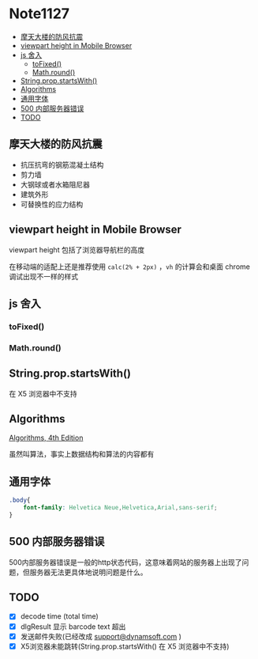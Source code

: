 # Note1127

<!-- MarkdownTOC -->

- [摩天大楼的防风抗震](#摩天大楼的防风抗震)
- [viewpart height in Mobile Browser](#viewpart-height-in-mobile-browser)
- [js 舍入](#js-舍入)
    + [toFixed\(\)](#tofixed)
    + [Math.round\(\)](#mathround)
- [String.prop.startsWith\(\)](#stringpropstartswith)
- [Algorithms](#algorithms)
- [通用字体](#通用字体)
- [500 内部服务器错误](#500-内部服务器错误)
- [TODO](#todo)

<!-- /MarkdownTOC -->

## 摩天大楼的防风抗震

- 抗压抗弯的钢筋混凝土结构
- 剪力墙
- 大钢球或者水箱阻尼器
- 建筑外形
- 可替换性的应力结构

## viewpart height in Mobile Browser

viewpart height 包括了浏览器导航栏的高度

在移动端的适配上还是推荐使用 `calc(2% + 2px)` ，`vh` 的计算会和桌面 chrome 调试出现不一样的样式

## js 舍入

### toFixed()

### Math.round()

## String.prop.startsWith()

在 X5 浏览器中不支持

## Algorithms

[Algorithms, 4th Edition](https://algs4.cs.princeton.edu/home/)

虽然叫算法，事实上数据结构和算法的内容都有

## 通用字体

```css
.body{
    font-family: Helvetica Neue,Helvetica,Arial,sans-serif;
}
```

## 500 内部服务器错误

500内部服务器错误是一般的http状态代码，这意味着网站的服务器上出现了问题，但服务器无法更具体地说明问题是什么。

## TODO

- [x] decode time (total time)
- [x] dlgResult 显示 barcode text 超出
- [x] 发送邮件失败(已经改成 support@dynamsoft.com )
- [x] X5浏览器未能跳转(String.prop.startsWith() 在 X5 浏览器中不支持)
